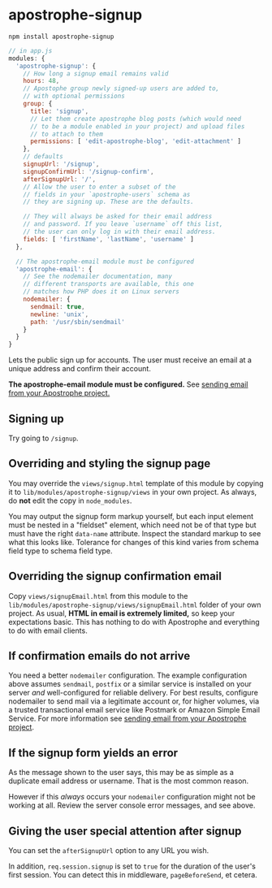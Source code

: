 # apostrophe-signup

```
npm install apostrophe-signup
```

```javascript
// in app.js
modules: {
  'apostrophe-signup': {
    // How long a signup email remains valid
    hours: 48,     
    // Apostophe group newly signed-up users are added to,
    // with optional permissions
    group: {
      title: 'signup',
      // Let them create apostrophe blog posts (which would need
      // to be a module enabled in your project) and upload files
      // to attach to them
      permissions: [ 'edit-apostrophe-blog', 'edit-attachment' ]
    },
    // defaults
    signupUrl: '/signup',
    signupConfirmUrl: '/signup-confirm',
    afterSignupUrl: '/',
    // Allow the user to enter a subset of the
    // fields in your `apostrophe-users` schema as
    // they are signing up. These are the defaults.

    // They will always be asked for their email address
    // and password. If you leave `username` off this list,
    // the user can only log in with their email address.
    fields: [ 'firstName', 'lastName', 'username' ]
  },

  // The apostrophe-email module must be configured
  'apostrophe-email': {
    // See the nodemailer documentation, many
    // different transports are available, this one
    // matches how PHP does it on Linux servers
    nodemailer: {
      sendmail: true,
      newline: 'unix',
      path: '/usr/sbin/sendmail'
    }
  }
}
```

Lets the public sign up for accounts. The user must receive an email at a unique address and confirm their account. 

**The apostrophe-email module must be configured.** See
[sending email from your Apostrophe project.](https://apostrophecms.org/docs/tutorials/howtos/email.html)

## Signing up

Try going to `/signup`.

## Overriding and styling the signup page

You may override the `views/signup.html` template of this module by copying it to `lib/modules/apostrophe-signup/views` in your own project. As always, do **not** edit the copy in `node_modules`.

You may output the signup form markup yourself, but each input element must be nested in a "fieldset" element, which need not be of that type but must have the right `data-name` attribute. Inspect the standard markup to see what this looks like. Tolerance for changes of this kind varies from schema field type to schema field type.

## Overriding the signup confirmation email

Copy `views/signupEmail.html` from this module to the `lib/modules/apostrophe-signup/views/signupEmail.html` folder of your own project. As usual, **HTML in email is extremely limited,** so keep your expectations basic. This has nothing to do with Apostrophe and everything to do with email clients.

## If confirmation emails do not arrive

You need a better `nodemailer` configuration. The example configuration above assumes `sendmail`, `postfix` or a similar service is installed on your server *and* well-configured for reliable delivery. For best results, configure nodemailer to send mail via a legitimate account or, for higher volumes, via a trusted transactional email service like Postmark or Amazon Simple Email Service. For more information see [sending email from your Apostrophe project](https://apostrophecms.org/docs/tutorials/howtos/email.html).

## If the signup form yields an error

As the message shown to the user says, this may be as simple as a duplicate email address or username. That is the most common reason.

However if this *always* occurs your `nodemailer` configuration might not be working at all. Review the server console error messages, and see above.

## Giving the user special attention after signup

You can set the `afterSignupUrl` option to any URL you wish.

In addition, `req.session.signup` is set to `true` for the duration of
the user's first session. You can detect this in middleware, `pageBeforeSend`,
et cetera.
